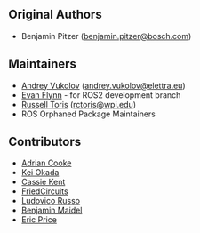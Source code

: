 Original Authors
----------------
 * Benjamin Pitzer (benjamin.pitzer@bosch.com)

Maintainers
------------
 * [Andrey Vukolov](https://github.com/twdragon) (andrey.vukolov@elettra.eu)
 * [Evan Flynn](https://github.com/flynneva) - for ROS2 development branch
 * [Russell Toris](http://users.wpi.edu/~rctoris/) (rctoris@wpi.edu)
 * ROS Orphaned Package Maintainers
 
 Contributors
 ------------
  * [Adrian Cooke](https://github.com/agcooke)
  * [Kei Okada](https://github.com/k-okada)
  * [Cassie Kent](https://github.com/dekent)
  * [FriedCircuits](https://github.com/FriedCircuits)
  * [Ludovico Russo](https://github.com/ludusrusso)
  * [Benjamin Maidel](https://github.com/benmaidel)
  * [Eric Price](https://github.com/corvuscorax)

